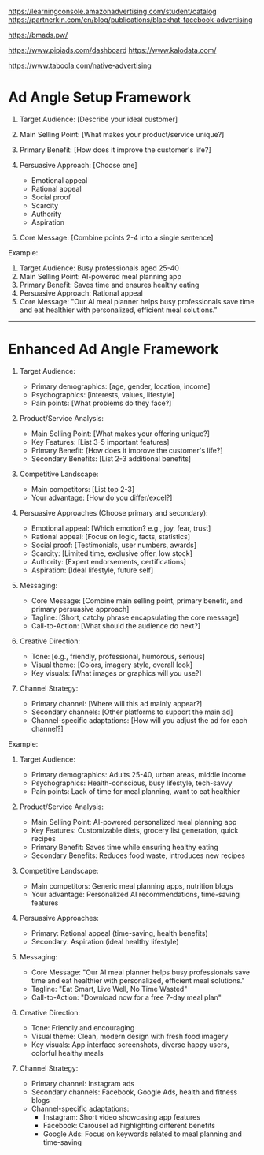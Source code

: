 https://learningconsole.amazonadvertising.com/student/catalog
https://partnerkin.com/en/blog/publications/blackhat-facebook-advertising

https://bmads.pw/

https://www.pipiads.com/dashboard
https://www.kalodata.com/

https://www.taboola.com/native-advertising



# Ad Angle Setup Framework

1. Target Audience: [Describe your ideal customer]

2. Main Selling Point: [What makes your product/service unique?]

3. Primary Benefit: [How does it improve the customer's life?]

4. Persuasive Approach: [Choose one]
   - Emotional appeal
   - Rational appeal
   - Social proof
   - Scarcity
   - Authority
   - Aspiration

5. Core Message: [Combine points 2-4 into a single sentence]

Example:
1. Target Audience: Busy professionals aged 25-40
2. Main Selling Point: AI-powered meal planning app
3. Primary Benefit: Saves time and ensures healthy eating
4. Persuasive Approach: Rational appeal
5. Core Message: "Our AI meal planner helps busy professionals save time and eat healthier with personalized, efficient meal solutions."

--------------------------

# Enhanced Ad Angle Framework

1. Target Audience:
   - Primary demographics: [age, gender, location, income]
   - Psychographics: [interests, values, lifestyle]
   - Pain points: [What problems do they face?]

2. Product/Service Analysis:
   - Main Selling Point: [What makes your offering unique?]
   - Key Features: [List 3-5 important features]
   - Primary Benefit: [How does it improve the customer's life?]
   - Secondary Benefits: [List 2-3 additional benefits]

3. Competitive Landscape:
   - Main competitors: [List top 2-3]
   - Your advantage: [How do you differ/excel?]

4. Persuasive Approaches (Choose primary and secondary):
   - Emotional appeal: [Which emotion? e.g., joy, fear, trust]
   - Rational appeal: [Focus on logic, facts, statistics]
   - Social proof: [Testimonials, user numbers, awards]
   - Scarcity: [Limited time, exclusive offer, low stock]
   - Authority: [Expert endorsements, certifications]
   - Aspiration: [Ideal lifestyle, future self]

5. Messaging:
   - Core Message: [Combine main selling point, primary benefit, and primary persuasive approach]
   - Tagline: [Short, catchy phrase encapsulating the core message]
   - Call-to-Action: [What should the audience do next?]

6. Creative Direction:
   - Tone: [e.g., friendly, professional, humorous, serious]
   - Visual theme: [Colors, imagery style, overall look]
   - Key visuals: [What images or graphics will you use?]

7. Channel Strategy:
   - Primary channel: [Where will this ad mainly appear?]
   - Secondary channels: [Other platforms to support the main ad]
   - Channel-specific adaptations: [How will you adjust the ad for each channel?]

Example:
1. Target Audience: 
   - Primary demographics: Adults 25-40, urban areas, middle income
   - Psychographics: Health-conscious, busy lifestyle, tech-savvy
   - Pain points: Lack of time for meal planning, want to eat healthier

2. Product/Service Analysis:
   - Main Selling Point: AI-powered personalized meal planning app
   - Key Features: Customizable diets, grocery list generation, quick recipes
   - Primary Benefit: Saves time while ensuring healthy eating
   - Secondary Benefits: Reduces food waste, introduces new recipes

3. Competitive Landscape:
   - Main competitors: Generic meal planning apps, nutrition blogs
   - Your advantage: Personalized AI recommendations, time-saving features

4. Persuasive Approaches:
   - Primary: Rational appeal (time-saving, health benefits)
   - Secondary: Aspiration (ideal healthy lifestyle)

5. Messaging:
   - Core Message: "Our AI meal planner helps busy professionals save time and eat healthier with personalized, efficient meal solutions."
   - Tagline: "Eat Smart, Live Well, No Time Wasted"
   - Call-to-Action: "Download now for a free 7-day meal plan"

6. Creative Direction:
   - Tone: Friendly and encouraging
   - Visual theme: Clean, modern design with fresh food imagery
   - Key visuals: App interface screenshots, diverse happy users, colorful healthy meals

7. Channel Strategy:
   - Primary channel: Instagram ads
   - Secondary channels: Facebook, Google Ads, health and fitness blogs
   - Channel-specific adaptations: 
     - Instagram: Short video showcasing app features
     - Facebook: Carousel ad highlighting different benefits
     - Google Ads: Focus on keywords related to meal planning and time-saving